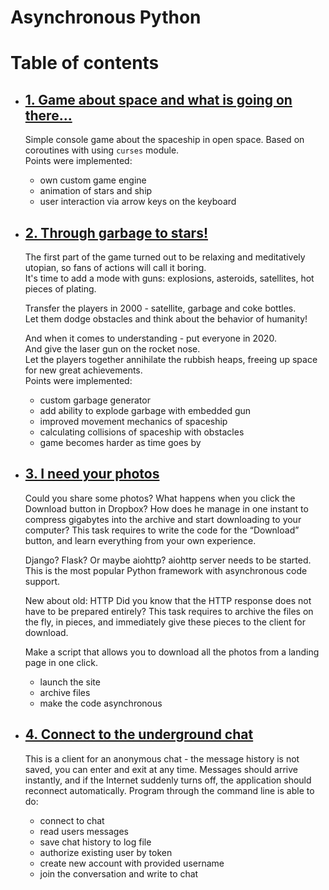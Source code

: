 # Asynchronous Python

# Table of contents
* ## [1. Game about space and what is going on there...](01.async_console_game/README.md)
    Simple console game about the spaceship in open space. Based on coroutines with using `curses` module.  
    Points were implemented: 
    * own custom game engine
    * animation of stars and ship
    * user interaction via arrow keys on the keyboard
* ## [2. Through garbage to stars!](02.through_garbage_to_stars/README.md)
    The first part of the game turned out to be relaxing and meditatively utopian, so fans of actions will call it boring.  
    It's time to add a mode with guns: explosions, asteroids, satellites, hot pieces of plating.  

    Transfer the players in 2000 - satellite, garbage and coke bottles.  
    Let them dodge obstacles and think about the behavior of humanity!  
    
    And when it comes to understanding - put everyone in 2020.  
    And give the laser gun on the rocket nose.  
    Let the players together annihilate the rubbish heaps, freeing up space for new great achievements.  
    Points were implemented: 
     * custom garbage generator
     * add ability to explode garbage with embedded gun
     * improved movement mechanics of spaceship
     * calculating collisions of spaceship with obstacles
     * game becomes harder as time goes by
* ## [3. I need your photos](03.photo_sharing/async-download-service/README.md)
    Could you share some photos?
    What happens when you click the Download button in Dropbox? 
    How does he manage in one instant to compress gigabytes into the archive and start downloading to your computer? 
    This task requires to write the code for the “Download” button, and learn everything from your own experience.
    
    Django? Flask? Or maybe aiohttp?
    aiohttp server needs to be started. This is the most popular Python framework with asynchronous code support.
    
    New about old: HTTP
    Did you know that the HTTP response does not have to be prepared entirely? 
    This task requires to archive the files on the fly, in pieces, and immediately give these pieces to the client for download.
    
    Make a script that allows you to download all the photos from a landing page in one click.
    
    * launch the site
    * archive files
    * make the code asynchronous

* ## [4. Connect to the underground chat](04.underground_chat/README.md)
    This is a client for an anonymous chat - the message history is not saved, you can enter and exit at any time.
    Messages should arrive instantly, and if the Internet suddenly turns off, the application should reconnect automatically.
    Program through the command line is able to do:

    * connect to chat
    * read users messages 
    * save chat history to log file
    * authorize existing user by token
    * create new account with provided username
    * join the conversation and write to chat
